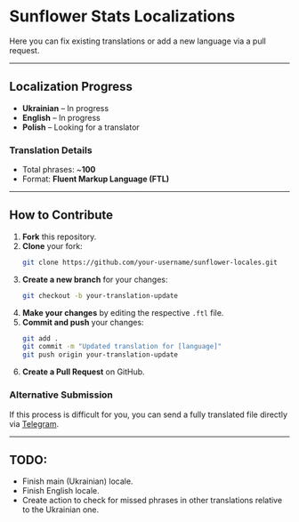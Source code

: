 # Sunflower Stats Localizations

Here you can fix existing translations or add a new language via a pull request.

---

## Localization Progress

- **Ukrainian** – In progress
- **English** – In progress
- **Polish** – Looking for a translator

### Translation Details
- Total phrases: ~**100**
- Format: **Fluent Markup Language (FTL)**

---

## How to Contribute

1. **Fork** this repository.
2. **Clone** your fork:
   ```sh
   git clone https://github.com/your-username/sunflower-locales.git
   ```
3. **Create a new branch** for your changes:
   ```sh
   git checkout -b your-translation-update
   ```
4. **Make your changes** by editing the respective `.ftl` file.
5. **Commit and push** your changes:
   ```sh
   git add .
   git commit -m "Updated translation for [language]"
   git push origin your-translation-update
   ```
6. **Create a Pull Request** on GitHub.

### Alternative Submission
If this process is difficult for you, you can send a fully translated file directly via [Telegram](https://t.me/pvlvld).

---

## TODO:
- Finish main (Ukrainian) locale.
- Finish English locale.
- Create action to check for missed phrases in other translations relative to the Ukrainian one.
